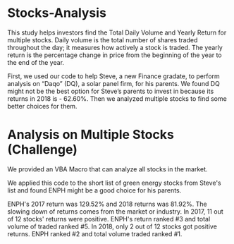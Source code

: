 # Stocks-Analysis

This study helps investors find the Total Daily Volume and Yearly Return for multiple stocks. Daily volume is the total number of shares traded throughout the day; it measures how actively a stock is traded. The yearly return is the percentage change in price from the beginning of the year to the end of the year. 

First, we used our code to help Steve, a new Finance gradate, to perform analysis on “Daqo” (DQ), a solar panel firm, for his parents. We found DQ might not be the best option for Steve’s parents to invest in because its returns in 2018 is - 62.60%. Then we analyzed multiple stocks to find some better choices for them. 

# Analysis on Multiple Stocks (Challenge)

We provided an VBA Macro that can analyze all stocks in the market. 

We applied this code to the short list of green energy stocks from Steve's list and found ENPH might be a good choice for his parents. 

ENPH's 2017 return was 129.52% and 2018 returns was 81.92%. The slowing down of returns comes from the market or industry. In 2017, 11 out of 12 stocks' returns were positive. ENPH's return ranked #3 and total volume of traded ranked #5. In 2018, only 2 out of 12 stocks got positive returns. ENPH ranked #2 and total volume traded ranked #1.
